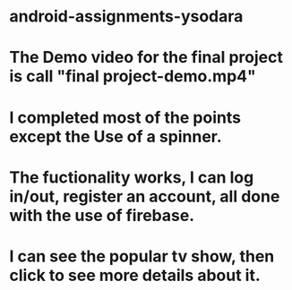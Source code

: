 # android-assignments-ysodara


# The Demo video for the final project is call "final project-demo.mp4"

# I completed most of the points except the Use of a spinner. 

# The fuctionality works, I can log in/out, register an account, all done with the use of firebase.

# I can see the popular tv show, then click to see more details about it.
